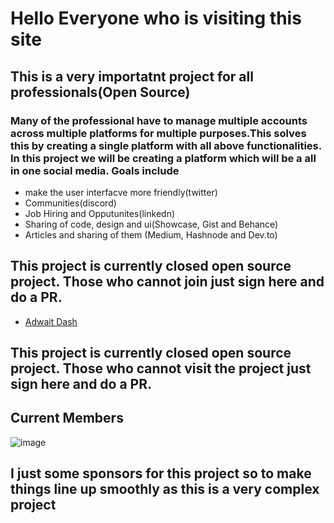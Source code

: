 # Hello Everyone who is visiting this site
## This is a very importatnt project for all professionals(Open Source)
### Many of the professional have to manage multiple accounts across multiple platforms for multiple purposes.This solves this by creating a single platform with all above functionalities. In this project we will be creating a platform which will be a all in one social media. Goals include
* make the user interfacve more friendly(twitter)
* Communities(discord)
* Job Hiring and Opputunites(linkedn)
* Sharing of code, design and ui(Showcase, Gist and Behance)
* Articles and sharing of them (Medium, Hashnode and Dev.to)


## This project is currently closed open source project. Those who cannot join just sign here and do a PR.
* [Adwait Dash](https://twitter.com/epicadidash)

## This project is currently closed open source project. Those who cannot visit the project just sign here and do a PR.
## Current Members
![image](https://user-images.githubusercontent.com/83776308/189698212-04189a51-a970-4cfe-a3cb-95e9d65005f5.png)


## I just some sponsors for this project so to make things line up smoothly as this is a very complex project 

